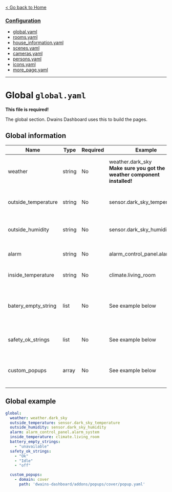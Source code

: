 
[< Go back to Home](../index.md)

### [Configuration](index.md)
* [global.yaml](global.md)
* [rooms.yaml](rooms.md)
* [house_information.yaml](house_information.md)
* [scenes.yaml](scenes.md)
* [cameras.yaml](cameras.md)
* [persons.yaml](persons.md)
* [icons.yaml](icons.md)
* [more_page.yaml](more_page.md)

---

# Global `global.yaml` 

**This file is required!**

The global section. Dwains Dashboard uses this to build the pages.

## Global information

| Name | Type | Required | Example | Description |
|---------------------|--------|----------|----------------------------------|---------------------------------------------------------------------------------------------|
| weather | string | No | weather.dark_sky<br>**Make sure you got the weather component installed!** | Weather (Ex: [Dark Sky Weather Integration](https://www.home-assistant.io/integrations/weather.darksky/)) |
| outside_temperature | string | No | sensor.dark_sky_temperature | Outside temperature (Ex: [Dark Sky Sensor](https://www.home-assistant.io/integrations/darksky/)) |
| outside_humidity | string | No | sensor.dark_sky_humidity | Outside humidity (Ex: [Dark Sky Sensor](https://www.home-assistant.io/integrations/darksky/)) |
| alarm | string | No | alarm_control_panel.alarm_sys | Alarm entity. [Read more here](https://www.home-assistant.io/integrations/manual/) |
| inside_temperature | string | No | climate.living_room | Inside temperature sensor |
| batery_empty_string | list | No | See example below | A list of states the empty batteries are shown for |
| safety_ok_strings | list | No | See example below | [Read more about safety for rooms here](rooms.md) |
| custom_popups | array | No | See example below | [Read more about custom popups here](../addons/popup.md) | 


## Global example
```YAML
global:
  weather: weather.dark_sky
  outside_temperature: sensor.dark_sky_temperature
  outside_humidity: sensor.dark_sky_humidity
  alarm: alarm_control_panel.alarm_system
  inside_temperature: climate.living_room
  battery_empty_strings:
    - "unavailable"
  safety_ok_strings: 
    - "Ok"
    - "Idle"
    - "off"

  custom_popups:
    - domain: cover
      path: 'dwains-dashboard/addons/popups/cover/popup.yaml'
```  